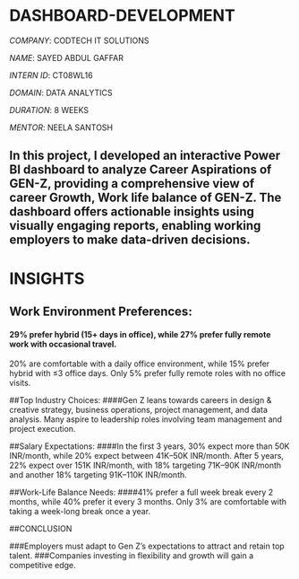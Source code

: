 # DASHBOARD-DEVELOPMENT

*COMPANY*: CODTECH IT SOLUTIONS

*NAME*: SAYED ABDUL GAFFAR

*INTERN ID*: CT08WL16

*DOMAIN*: DATA ANALYTICS

*DURATION*: 8 WEEKS

*MENTOR*: NEELA SANTOSH

## In this project, I developed an interactive Power BI dashboard to analyze Career Aspirations of GEN-Z, providing a comprehensive view of career Growth, Work life balance of GEN-Z. The dashboard offers actionable insights using visually engaging reports, enabling working employers to make data-driven decisions.



# INSIGHTS 

## Work Environment Preferences:
#### 29% prefer hybrid (15+ days in office), while 27% prefer fully remote work with occasional travel.
20% are comfortable with a daily office environment, while 15% prefer hybrid with ≤3 office days.
Only 5% prefer fully remote roles with no office visits.

##Top Industry Choices:
####Gen Z leans towards careers in design & creative strategy, business operations, project management, and data analysis.
Many aspire to leadership roles involving team management and project execution.

##Salary Expectations:
####In the first 3 years, 30% expect more than 50K INR/month, while 20% expect between 41K–50K INR/month.
After 5 years, 22% expect over 151K INR/month, with 18% targeting 71K–90K INR/month and another 18% targeting 91K–110K INR/month.

##Work-Life Balance Needs:
####41% prefer a full week break every 2 months, while 40% prefer it every 3 months.
Only 3% are comfortable with taking a week-long break once a year.

##CONCLUSION

###Employers must adapt to Gen Z’s expectations to attract and retain top talent.
###Companies investing in flexibility and growth will gain a competitive edge.



